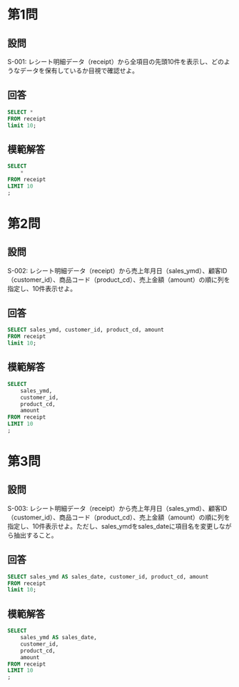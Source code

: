# 第1問
## 設問
S-001: レシート明細データ（receipt）から全項目の先頭10件を表示し、どのようなデータを保有しているか目視で確認せよ。
  
## 回答
```sql
SELECT *
FROM receipt
limit 10;
```
  
## 模範解答
```sql
SELECT
    *
FROM receipt
LIMIT 10
;
```
  

# 第2問
## 設問
S-002: レシート明細データ（receipt）から売上年月日（sales_ymd）、顧客ID（customer_id）、商品コード（product_cd）、売上金額（amount）の順に列を指定し、10件表示せよ。
  
## 回答
```sql
SELECT sales_ymd, customer_id, product_cd, amount
FROM receipt
limit 10;
```
  
## 模範解答
```sql
SELECT
    sales_ymd,
    customer_id,
    product_cd,
    amount
FROM receipt
LIMIT 10
;
```
  


# 第3問
## 設問
S-003: レシート明細データ（receipt）から売上年月日（sales_ymd）、顧客ID（customer_id）、商品コード（product_cd）、売上金額（amount）の順に列を指定し、10件表示せよ。ただし、sales_ymdをsales_dateに項目名を変更しながら抽出すること。
  
## 回答
```sql
SELECT sales_ymd AS sales_date, customer_id, product_cd, amount
FROM receipt
limit 10;
```
  
## 模範解答
```sql
SELECT
    sales_ymd AS sales_date,
    customer_id,
    product_cd,
    amount 
FROM receipt
LIMIT 10
;
```
